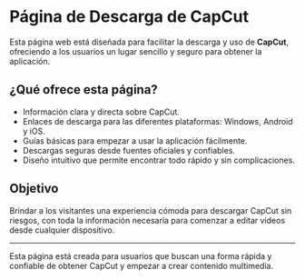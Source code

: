 # Página de Descarga de CapCut

Esta página web está diseñada para facilitar la descarga y uso de **CapCut**, ofreciendo a los usuarios un lugar sencillo y seguro para obtener la aplicación.

## ¿Qué ofrece esta página?

- Información clara y directa sobre CapCut.
- Enlaces de descarga para las diferentes plataformas: Windows, Android y iOS.
- Guías básicas para empezar a usar la aplicación fácilmente.
- Descargas seguras desde fuentes oficiales y confiables.
- Diseño intuitivo que permite encontrar todo rápido y sin complicaciones.

## Objetivo

Brindar a los visitantes una experiencia cómoda para descargar CapCut sin riesgos, con toda la información necesaria para comenzar a editar videos desde cualquier dispositivo.

---

Esta página está creada para usuarios que buscan una forma rápida y confiable de obtener CapCut y empezar a crear contenido multimedia.
